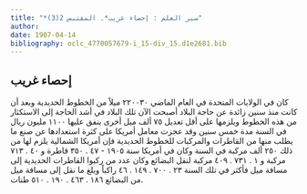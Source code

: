 ```yaml
---
title: "*سير العلم : إحصاء غريب*. المقتبس 2(3)"
author: 
date: 1907-04-14
bibliography: oclc_4770057679-i_15-div_15.d1e2681.bib
---
```




##  إحصاء غريب 


 كان في الولايات المتحدة في العام الماضي  ٢٢٠٠٣٠  ميلاً من الخطوط الحديدية وبعد أن كانت منذ سنين زائدة عن حاجة البلاد أصبحت الآن تلك البلاد في أشد الحاجة إلى الاستكثار من هذه الخطوط ويلزمها على أقل تعديل  ٧٥  ألف  ميل أخرى ينفق عليها  ١١٠٠  مليون ريال في السنة مدة  خمس  سنين وقد عجزت معامل أمريكا على كثرة استعدادها عن صنع ما يطلب منها من القاطرات والمركبات للخطوط الحديدية فإن أمريكا الشمالية يلزم لها من ذلك  ٢٥٠  ألف  مركبة   في السنة وكان في أمريكا سنة  ١٩٠٥  -  ٤٧  .  ٣٥٠  قاطرة و  ٤٠  .  ٧١٣  مركبة و  ١  .  ٧٣١  .  ٤٠٩  مركبة لنقل البضائع وكان عدد من ركبوا القاطرات الحديدية إلى مسافة ميل فأكثر في تلك السنة  ٢٣  .  ٧٠٠  .  ١٤٩  .  ٤٦  راكباً وبلغ ما نقل إلى مسافة ميل من البضائع  ١٨٦  .  ٤٦٣  .  ١٩٠  .  ٥١٠  طنات. 
